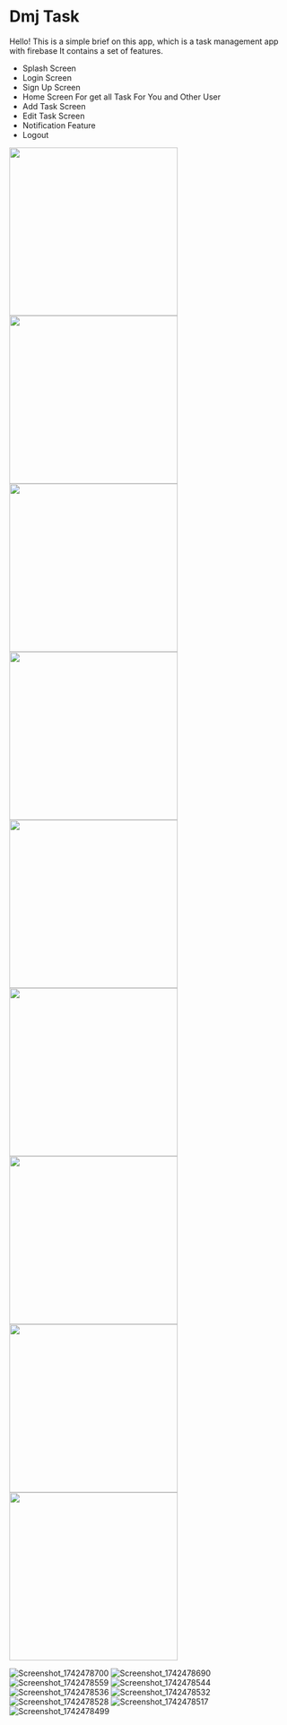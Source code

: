 # Dmj Task
Hello! This is a simple brief on this app, which is a task management app with firebase
It contains a set of features.

 - Splash Screen
 - Login Screen 
 - Sign Up Screen 
 - Home Screen For get all Task For You and Other User 
 - Add Task Screen 
 - Edit Task Screen 
 - Notification Feature 
 - Logout

<div>
 <img src="https://github.com/user-attachments/assets/cc1d74cb-7494-4dbd-95d3-808647631a08" width = 300 , hight = 300> 
<img src="https://github.com/user-attachments/assets/b91e6720-1819-4486-ac54-0f1391939b9b" width = 300 , hight = 300> 
<img src="https://github.com/user-attachments/assets/68342f24-e786-4fe8-a29e-eead31f23e31" width = 300 , hight = 300> 
<img src="https://github.com/user-attachments/assets/75025bb0-a19a-4750-94b9-ff67d3491310" width = 300 , hight = 300> 
<img src="https://github.com/user-attachments/assets/b2092afb-318e-4c25-981a-c9e68a90aeac" width = 300 , hight = 300> 
<img src="https://github.com/user-attachments/assets/a3a81e6d-f646-4887-8767-508f3eb66763" width = 300 , hight = 300> 
</div>
<div>
<img src="https://github.com/user-attachments/assets/a3a81e6d-f646-4887-8767-508f3eb66763" width = 300 , hight = 300> 
<img src="https://github.com/user-attachments/assets/4f789a17-93f6-43ad-a07c-fc62ab70bf79" width = 300 , hight = 300> 
<img src="https://github.com/user-attachments/assets/0000ae2d-dfee-4388-be15-d58184599c29" width = 300 , hight = 300> 
</div>

![Screenshot_1742478700](https://github.com/user-attachments/assets/cc1d74cb-7494-4dbd-95d3-808647631a08)
![Screenshot_1742478690](https://github.com/user-attachments/assets/b91e6720-1819-4486-ac54-0f1391939b9b)
![Screenshot_1742478559](https://github.com/user-attachments/assets/68342f24-e786-4fe8-a29e-eead31f23e31)
![Screenshot_1742478544](https://github.com/user-attachments/assets/75025bb0-a19a-4750-94b9-ff67d3491310)
![Screenshot_1742478536](https://github.com/user-attachments/assets/b2092afb-318e-4c25-981a-c9e68a90aeac)
![Screenshot_1742478532](https://github.com/user-attachments/assets/a3a81e6d-f646-4887-8767-508f3eb66763)
![Screenshot_1742478528](https://github.com/user-attachments/assets/0bfe0c11-0e0a-43c2-85a8-de924dea6e1f)
![Screenshot_1742478517](https://github.com/user-attachments/assets/4f789a17-93f6-43ad-a07c-fc62ab70bf79)
![Screenshot_1742478499](https://github.com/user-attachments/assets/0000ae2d-dfee-4388-be15-d58184599c29)
